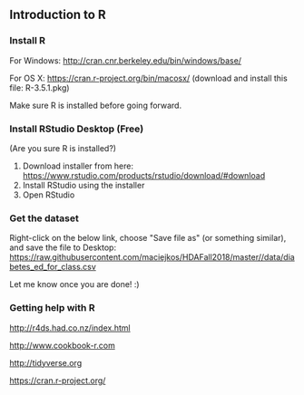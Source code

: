 ## Introduction to R

### Install R
For Windows: 
http://cran.cnr.berkeley.edu/bin/windows/base/

For OS X: 
https://cran.r-project.org/bin/macosx/ (download and install this file: R-3.5.1.pkg)

Make sure R is installed before going forward.

### Install RStudio Desktop (Free)
(Are you sure R is installed?)

1. Download installer from here: https://www.rstudio.com/products/rstudio/download/#download
2. Install RStudio using the installer
3. Open RStudio

### Get the dataset
Right-click on the below link, choose "Save file as" (or something similar), and save the file to Desktop:
https://raw.githubusercontent.com/maciejkos/HDAFall2018/master//data/diabetes_ed_for_class.csv

Let me know once you are done! :)

### Getting help with R

http://r4ds.had.co.nz/index.html 

http://www.cookbook-r.com 

http://tidyverse.org

https://cran.r-project.org/


<!---

## Introduction to Stata


### Accessing Stata

1. Download and setup Workspot using instructions here: 
[https://www.workspot.com/download](https://www.workspot.com/download):
  * "company email" = your husky email, e.g., "kos.m@husky.neu.edu" 
  * your password = your husky password
  * your domain = "nunet\ " and your husky username, but don't add "husky.neu.edu", e.g, "nunet\kos.m"
  * Any problems? Let me know and I will help!
2. Finished? Grab a treat from me, put a mark next to your name on my sheet to help me keep track, relax while waiting for others to finish.


3. Open AppCloud, Start Windows 10.
4. Open Stata**15**: 

	Go to Start > Statistical and Computational > Stata**15**
5. Open web browser (Edge), go to our website: 
[http://tiny.cc/HDA2018](http://tiny.cc/HDA2018).
6. Right-click on the below link, choose "Save target as", and save the file to Desktop:
[https://raw.githubusercontent.com/maciejkos/HDAFall2018/master//data/diabetes_ed_for_class.csv](https://raw.githubusercontent.com/maciejkos/HDAFall2018/master//data/diabetes_ed_for_class.csv)  

More content will appear here soon.


### Stata resources:
* Plotting: ["Visual Guide to Stata Graphics"](https://www.google.com/search?q=visual+guide+to+stata+graphics&oq=visual+guide+to+stata+graphics)
* Excellent Stata tutorials @ UCLA IDRE: [https://stats.idre.ucla.edu/stata/](https://stats.idre.ucla.edu/stata/)




* Choosing the correct statistical test: [https://stats.idre.ucla.edu/other/mult-pkg/whatstat/](https://stats.idre.ucla.edu/other/mult-pkg/whatstat/)

--->
